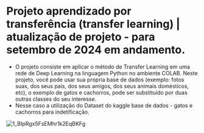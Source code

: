 # Projeto aprendizado por transferência (transfer learning) | atualização de projeto - para setembro de 2024 em andamento.
* O projeto consiste em aplicar o método de Transfer Learning em uma rede de Deep Learning na linguagem Python no ambiente COLAB. Neste projeto, você pode usar sua própria base de dados (exemplo: fotos suas, dos seus pais, dos seus amigos, dos seus animais domésticos, etc), o exemplo de gatos e cachorros, pode ser substituído por duas outras classes do seu interesse.
* Nesse caso a utilização do Dataset do kaggle base de dados - gatos e cachorros para indetificação.

![1_BIpRgx5FsEMhr1k2EqBKFg](https://github.com/user-attachments/assets/de88dbd2-036c-4ae3-8c98-bc5544cc3950)
